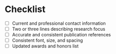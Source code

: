 # Checklist
- [ ] Current and professional contact information
- [ ] Two or three lines describing research focus
- [ ] Accurate and consistent publication references
- [ ] Consistent font, size, and spacing
- [ ] Updated awards and honors list

